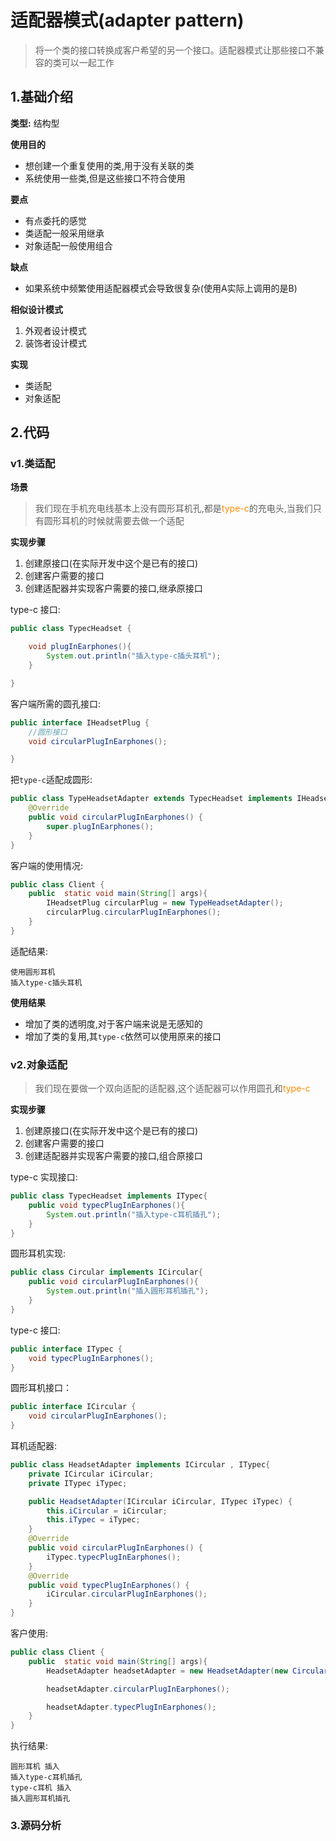 # 适配器模式(adapter pattern)
> 将一个类的接口转换成客户希望的另一个接口。适配器模式让那些接口不兼容的类可以一起工作

## 1.基础介绍

**类型:** 结构型

**使用目的**
+ 想创建一个重复使用的类,用于没有关联的类
+ 系统使用一些类,但是这些接口不符合使用

**要点**
+ 有点委托的感觉
+ 类适配一般采用继承
+ 对象适配一般使用组合

**缺点**
+ 如果系统中频繁使用适配器模式会导致很复杂(使用A实际上调用的是B)

**相似设计模式**

1. 外观者设计模式
2. 装饰者设计模式

**实现**
+ 类适配
+ 对象适配

## 2.代码


### v1.类适配
**场景**
> 我们现在手机充电线基本上没有圆形耳机孔,都是<font color=#FF8C00>type-c</font>的充电头,当我们只有圆形耳机的时候就需要去做一个适配

**实现步骤**
1. 创建原接口(在实际开发中这个是已有的接口)
2. 创建客户需要的接口
3. 创建适配器并实现客户需要的接口,继承原接口

type-c 接口:
```java
public class TypecHeadset {

    void plugInEarphones(){
        System.out.println("插入type-c插头耳机");
    }

}
```

客户端所需的圆孔接口:

```java
public interface IHeadsetPlug {
    //圆形接口
    void circularPlugInEarphones();

}
```


把`type-c`适配成圆形:

```java
public class TypeHeadsetAdapter extends TypecHeadset implements IHeadsetPlug{
    @Override
    public void circularPlugInEarphones() {
        super.plugInEarphones();
    }
}
```

客户端的使用情况:

```java
public class Client {
    public  static void main(String[] args){
        IHeadsetPlug circularPlug = new TypeHeadsetAdapter();
        circularPlug.circularPlugInEarphones();
    }
}
```

适配结果:

```text
使用圆形耳机
插入type-c插头耳机
```

**使用结果**
+ 增加了类的透明度,对于客户端来说是无感知的
+ 增加了类的复用,其`type-c`依然可以使用原来的接口

### v2.对象适配
> 我们现在要做一个双向适配的适配器,这个适配器可以作用圆孔和<font color=#FF8C00 >type-c</font>

**实现步骤**
1. 创建原接口(在实际开发中这个是已有的接口)
2. 创建客户需要的接口
3. 创建适配器并实现客户需要的接口,组合原接口

type-c 实现接口:
```java
public class TypecHeadset implements ITypec{
    public void typecPlugInEarphones(){
        System.out.println("插入type-c耳机插孔");
    }
}
```

圆形耳机实现:
```java
public class Circular implements ICircular{
    public void circularPlugInEarphones(){
        System.out.println("插入圆形耳机插孔");
    }
}
```

type-c 接口:
```java
public interface ITypec {
    void typecPlugInEarphones();
}
```

圆形耳机接口：
```java
public interface ICircular {
    void circularPlugInEarphones();
}
```
耳机适配器:
```java
public class HeadsetAdapter implements ICircular , ITypec{
    private ICircular iCircular;
    private ITypec iTypec;

    public HeadsetAdapter(ICircular iCircular, ITypec iTypec) {
        this.iCircular = iCircular;
        this.iTypec = iTypec;
    }
    @Override
    public void circularPlugInEarphones() {
        iTypec.typecPlugInEarphones();
    }
    @Override
    public void typecPlugInEarphones() {
        iCircular.circularPlugInEarphones();
    }
}
```
客户使用:

```java
public class Client {
    public  static void main(String[] args){
        HeadsetAdapter headsetAdapter = new HeadsetAdapter(new Circular(), new TypecHeadset());

        headsetAdapter.circularPlugInEarphones();

        headsetAdapter.typecPlugInEarphones();
    }
}
```
执行结果:
```text
圆形耳机 插入
插入type-c耳机插孔
type-c耳机 插入
插入圆形耳机插孔
```

### 3.源码分析






















































